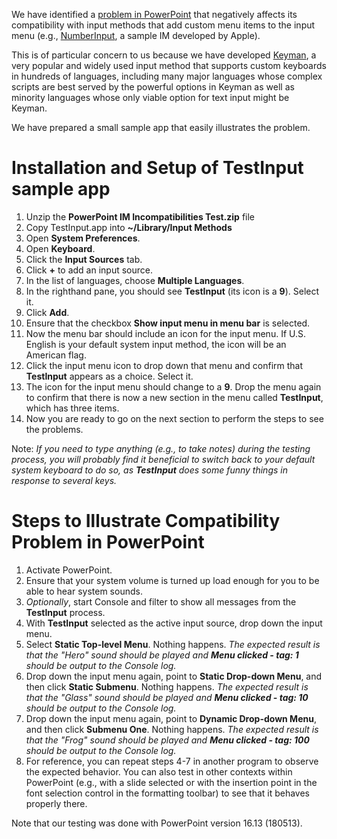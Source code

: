 We have identified a [problem in PowerPoint](https://github.com/keymanapp/keyman/issues/687) that negatively affects its
compatibility with input methods that add custom menu items to the input menu (e.g., [NumberInput](https://developer.apple.com/library/content/samplecode/NumberInput_IMKit_Sample/Introduction/Intro.html), a sample IM developed by Apple).

This is of particular concern to us because we have developed [Keyman](keyman.com), a very popular and widely used input method that supports custom keyboards in hundreds of languages, including many major languages whose complex scripts are best served by the powerful options in Keyman as well as minority languages whose only viable option for text input might be Keyman.

We have prepared a small sample app that easily illustrates the problem.

# Installation and Setup of TestInput sample app

1. Unzip the **PowerPoint IM Incompatibilities Test.zip** file
2. Copy TestInput.app into **~/Library/Input Methods**
3. Open **System Preferences**.
4. Open **Keyboard**.
5. Click the **Input Sources** tab.
6. Click **+** to add an input source.
7. In the list of languages, choose **Multiple Languages**.
8. In the righthand pane, you should see **TestInput** (its icon is a **9**). Select it. 
9. Click **Add**.
10. Ensure that the checkbox **Show input menu in menu bar** is selected.
11. Now the menu bar should include an icon for the input menu. If U.S. English is your default system input method, the icon will be an American flag.
12. Click the input menu icon to drop down that menu and confirm that **TestInput** appears as a choice. Select it.
13. The icon for the input menu should change to a **9**. Drop the menu again to confirm that there is now a new section in the menu called **TestInput**, which has three items.
14. Now you are ready to go on the next section to perform the steps to see the problems.

Note: _If you need to type anything (e.g., to take notes) during the testing process, you will probably find it beneficial to switch back to your default system keyboard to do so, as **TestInput** does some funny things in response to several keys._

# Steps to Illustrate Compatibility Problem in PowerPoint

1. Activate PowerPoint.
2. Ensure that your system volume is turned up load enough for you to be able to hear system sounds.
3. _Optionally_, start Console and filter to show all messages from the **TestInput** process.
4. With **TestInput** selected as the active input source, drop down the input menu.
5. Select **Static Top-level Menu**. Nothing happens. _The expected result is that the "Hero" sound should be played and **Menu clicked - tag: 1** should be output to the Console log._
6. Drop down the input menu again, point to **Static Drop-down Menu**, and then click **Static Submenu**. Nothing happens. _The expected result is that the "Glass" sound should be played and **Menu clicked - tag: 10** should be output to the Console log._
7. Drop down the input menu again, point to **Dynamic Drop-down Menu**, and then click **Submenu One**. Nothing happens. _The expected result is that the "Frog" sound should be played and **Menu clicked - tag: 100** should be output to the Console log._
8. For reference, you can repeat steps 4-7 in another program to observe the expected behavior. You can also test in other contexts within PowerPoint (e.g., with a slide selected or with the insertion point in the font selection control in the formatting toolbar) to see that it behaves properly there.

Note that our testing was done with PowerPoint version 16.13 (180513).

